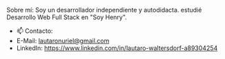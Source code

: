 Sobre mí:
Soy un desarrollador independiente y autodidacta.
estudié Desarrollo Web Full Stack en "Soy Henry".

- 📫 Contacto:
- E-Mail: lautaronuriel@gmail.com
- LinkedIn: https://www.linkedin.com/in/lautaro-waltersdorf-a89304254
<!--
**Tdansistod/Tdansistod** is a ✨ _special_ ✨ repository because its `README.md` (this file) appears on your GitHub profile.

Here are some ideas to get you started:

- 🔭 I’m currently working on ...
- 🌱 I’m currently learning ...
- 👯 I’m looking to collaborate on ...
- 🤔 I’m looking for help with ...
- 💬 Ask me about ...
- 📫 How to reach me: ...
- 😄 Pronouns: ...
- ⚡ Fun fact: ...
-->
